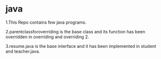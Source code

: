 # java
1.This Repo contains few java programs.

2.parentclassforoverriding is the base class  and its function has been overridden in overriding and overriding 2.

3.resume.java is the base interface and it has been implemented in student and teacher.java.
